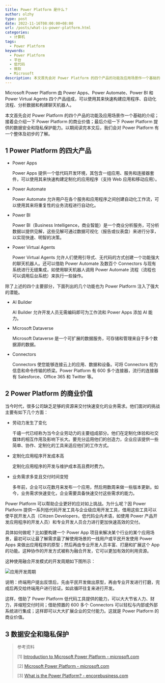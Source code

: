 ```yaml
---
title: Power Platform 是什么？
author: olzhy
type: post
date: 2022-11-16T08:00:00+08:00
url: /posts/what-is-power-platform.html
categories:
  - 计算机
tags:
  - Power Platform
keywords:
  - Power Platform
  - 平台
  - 低代码
  - 微软
  - Microsoft
description: 本文首先会对 Power Platform 的四个产品的功能及应用场景作一个基础的介绍；接着会介绍一下 Power Platform 的商业价值；最后介绍一下 Power Platform 提供的数据安全和隐私保护能力。以期阅读完本文后，我们会对 Power Platform 有一个整体及初步的了解。
---
```


Microsoft Power Platform 由 Power Apps、Power Automate、Power BI 和 Power Virtual Agents 四个产品组成，可以使用其来快速构建应用程序、自动化流程、分析数据和构建聊天机器人。

本文首先会对 Power Platform 的四个产品的功能及应用场景作一个基础的介绍；接着会介绍一下 Power Platform 的商业价值；最后介绍一下 Power Platform 提供的数据安全和隐私保护能力。以期阅读完本文后，我们会对 Power Platform 有一个整体及初步的了解。

## 1 Power Platform 的四大产品

- Power Apps

  Power Apps 提供一个低代码开发环境，其包含一组应用、服务和连接器套件，可以使用其来快速构建定制化的应用程序（支持 Web 应用和移动应用）。

- Power Automate

  Power Automate 允许用户在各个服务和应用程序之间创建自动化工作流，可以使用其来将重复性的业务流程进行自动化。

- Power BI

  Power BI（Business Intelligence，商业智能）是一个商业分析服务，可分析数据以提供见解，这些见解可通过数据可视化（报告或仪表盘）来进行分享，以实现快速、明智的决策。

- Power Virtual Agents

  Power Virtual Agents 允许人们使用引导式、无代码的方式创建一个功能强大的聊天机器人。还可以借助 Power Automate 及数百个 Connectors 与现有系统进行无缝集成，如使用聊天机器人调用 Power Automate 流程（流程也可以调用后台系统）来执行一些操作。

除了上述的四个主要部分，下面列出的几个功能也为 Power Platform 注入了强大的潜能。

- AI Builder

  AI Builder 允许开发人员无需编码即可为工作流和 Power Apps 添加 AI 能力。

- Microsoft Dataverse

  Microsoft Dataverse 是一个可扩展的数据服务，可存储和管理来自于多个数据源的数据。

- Connectors

  Connectors 使您能够连接云上的应用、数据和设备。可将 Connectors 视为信息和命令传输的桥梁。Power Platform 有 600 多个连接器，流行的连接器有 Salesforce、Office 365 和 Twitter 等。

## 2 Power Platform 的商业价值

当今时代，很多公司缺乏足够的资源来交付快速变化的业务需求。他们面对的挑战主要有如下几个方面：

- 劳动力发生了变化

  千禧一代已经称为当今企业劳动力的主要组成部分。他们在定制化体验和社交媒体的相互作用及影响下长大。要充分运用他们的创造力，企业应该提供一些简单、协作、定制化的工具来适应他们的工作方式。

- 定制化应用程序开发成本高

  定制化应用程序的开发与维护成本高且费时费力。

- 业务需求多变且交付时间变短

  多年前，企业可以花数月来发布一个应用，然后用数周来做一些版本更新。如今，业务需求快速变化，企业需要具备快速交付这些需求的能力。

Power Platform 可以帮助企业更好的应对如上挑战。为什么呢？因 Power Platform 提供一系列低代码开发工具与企业级应用开发工具，借用这些工具可以使平民开发人员（Citizen Developers，低代码业内术语，如使用 Power 产品开发应用程序的开发人员）和专业开发人员合力进行更加快速高效的交付。

具体如何做呢？比如要构建一个 Power App 项目来解决某个行业的某个应用场景，最初可以让最了解需求最了解使用场景的一线用户或平民开发使用 Power Apps 来做出应用程序的原型；然后再由专业开发人员丰富、打磨和扩展这个 App 的功能。这种协作的开发方式被称为融合开发，它可以更加有效的利用资源。

这种使用融合开发模式的开发周期如下图所示：

![应用开发周期](https://olzhy.github.io/static/images/uploads/2022/11/app-development-cycle.png#center)

说明：终端用户提出反馈后，先由平民开发做出原型，再由专业开发进行打磨，完成后再交给终端用户进行验证。如此循环往复来进行开发。

这样，借助了 Power Platform 低代码工具提供的能力，可以大大节省人力、财力，并缩短交付时间；借助预置的 600 多个 Connectors 可以轻松与内部或外部系统进行集成；这样即可以大大扩展企业的交付能力。这就是 Power Platform 的商业价值。

## 3 数据安全和隐私保护

> 参考资料
>
> [1] [Introduction to Microsoft Power Platform - microsoft.com](https://learn.microsoft.com/en-us/training/modules/introduction-power-platform/)
>
> [2] [Microsoft Power Platform - microsoft.com](https://powerplatform.microsoft.com/en-us/)
>
> [3] [What is the Power Platform? - encorebusiness.com](https://www.encorebusiness.com/blog/what-is-the-power-platform/)
